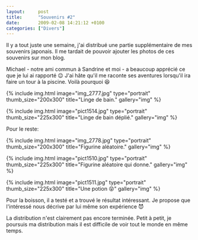 ```yaml
---
layout:     post
title:      "Souvenirs #2"
date:       2009-02-08 14:21:12 +0100
categories: ["Divers"]
---
```


Il y a tout juste une semaine, j'ai distribué une partie supplémentaire de mes souvenirs japonais. Il me tardait de
pouvoir ajouter les photos de ces souvenirs sur mon blog.

<!--more-->

Michael - notre ami commun à Sandrine et moi - a beaucoup apprécié ce que je lui ai rapporté :wink: J'ai
hâte qu'il me raconte ses aventures lorsqu'il ira faire un tour à la piscine. Voilà pourquoi :laughing:

<!-- /assets/images/posts/2009-02-08-souvenirs-2/img_2777.jpg -->
{% include img.html
    image="img_2777.jpg"
    type="portrait"
    thumb_size="200x300"
    title="Linge de bain."
    gallery="img"
%}

<!-- /assets/images/posts/2009-02-08-souvenirs-2/pict1514.jpg -->
{% include img.html
    image="pict1514.jpg"
    type="portrait"
    thumb_size="225x300"
    title="Linge de bain déplié."
    gallery="img"
%}

Pour le reste:

<!-- /assets/images/posts/2009-02-08-souvenirs-2/img_2778.jpg -->
{% include img.html
    image="img_2778.jpg"
    type="portrait"
    thumb_size="200x300"
    title="Figurine aléatoire."
    gallery="img"
%}

<!-- /assets/images/posts/2009-02-08-souvenirs-2/pict1510.jpg -->
{% include img.html
    image="pict1510.jpg"
    type="portrait"
    thumb_size="225x300"
    title="Figurine aléatoire qui donne."
    gallery="img"
%}

<!-- /assets/images/posts/2009-02-08-souvenirs-2/pict1511.jpg -->
{% include img.html
    image="pict1511.jpg"
    type="portrait"
    thumb_size="225x300"
    title="Une potion :stuck_out_tongue_closed_eyes:"
    gallery="img"
%}

Pour la boisson, il a testé et a trouvé le résultat intéressant. Je propose que l'intéressé nous décrive par lui
même son expérience :smiling_imp:

La distribution n'est clairement pas encore terminée. Petit à petit, je poursuis ma distribution mais il est
difficile de voir tout le monde en même temps.